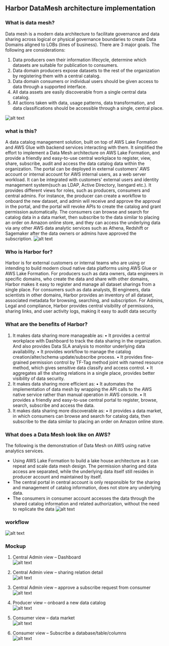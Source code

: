 ## Harbor DataMesh architecture implementation

### What is data mesh?
Data mesh is a modern data architecture to facilitate governance and data sharing across logical or physical governance boundaries to create Data Domains aligned to LOBs (lines of business). There are 3 major goals. The following are considerations:
1) Data producers own their information lifecycle, determine which datasets are suitable for publication to consumers. 
2) Data domain producers expose datasets to the rest of the organization by registering them with a central catalog. 
3) Data domain consumers or individual users should be given access to data through a supported interface. 
4) All data assets are easily discoverable from a single central data catalog. 
5) All actions taken with data, usage patterns, data transformation, and data classifications should be accessible through a single, central place.

![alt text](asset/Picture2.png)

### what is this?
A data catalog management solution, built on top of AWS Lake Formation and AWS Glue with backend services interacting with them. It simplified the effort to implement a Data Mesh architecture on AWS Lake Formation, and provide a friendly and easy-to-use central workplace to register, view, share, subscribe, audit and access the data catalog data within the organization. The portal can be deployed in external customers' AWS account or internal account for AWS internal users, as a web server workload. It can be integrated with customers' external users and identity management system(such as LDAP,  Active Directory, Isengard etc.). It provides different views for roles, such as producers, consumers and central admins. For instance, the producer can create a workflow to onboard the new dataset, and admin will receive and approve the approval in the portal, and the portal will revoke APIs to create the catalog and grant permission automatically.  The consumers can browse and search for catalog data in a data market, then subscribe to the data similar to placing an order on Amazon online store, and they can access the underlying data via any other AWS data analytic services such as Athena, Redshift or Sagemaker after the data owners or admins have approved the subscription.
![alt text](asset/Picture1.png)

### Who is Harbor for?
Harbor is for external customers or internal teams who are using or intending to build modern cloud native data platforms using AWS Glue or AWS Lake Formation. For producers such as data owners,  data engineers in specific domains, who create the data and share with other domains, Harbor makes it easy to register and manage all dataset sharings from a single place. For consumers such as data analysts, BI engineers, data scientists in other domains, Harbor provides an inventory of all dataset, associated metadata for browsing, searching, and subscription. For Admins, Legal and compliance, Harbor provides central visibility of permissions, sharing links, and user activity logs, making it easy to audit data security

### What are the benefits of Harbor?
1)	It makes data sharing more manageable as: 
•	It provides a central workplace with Dashboard to track the data sharing in the organization. And also provides Data SLA analysis to monitor underlying data availability.
•	It provides workflow to manage the catalog creation/alter/schema update/subscribe process.
•	It provides fine-grained permission control by TF-Tag method joint with named resource method, which gives sensitive data classify and access control.
•	It aggregates all the sharing relations in a single place, provides better visibility of data security.
2)	It makes data sharing more efficient as: 
•	It automates the implementation of data mesh by wrapping the API calls to the AWS native service rather than manual operation in AWS console. 
•	It provides a friendly and easy-to-use central portal to register, browse, search, subscribe and access the data. 
3)	It makes data sharing more discoverable as: 
•	it provides a data market, in which consumers can browse and search for catalog data, then subscribe to the data similar to placing an order on Amazon online store. 


### What does a Data Mesh look like on AWS?
The following is the demonstration of Data Mesh on AWS using native analytics services. 
- Using AWS Lake Formation to build a lake house architecture as it can repeat and scale data mesh design. The permission sharing and data access are separated, while the underlying data itself still resides in producer account and maintained by itself. 
- The central portal in central account is only responsible for the sharing and management of catalog information,  does not store any underlying data. 
- The consumers in consumer account accesses the data through the shared catalog information and related authorization, without the need to replicate the data
![alt text](asset/Picture3.png)

### workflow
![alt text](asset/Picture4.png)

### Mockup
1.	Central Admin view – Dashboard  
![alt text](asset/image.png)

2.	Central Admin view – sharing relation detail  
![alt text](asset/image2.png)

3. Central Admin view – approve a subscribe request from consumer  
![alt text](asset/image3.png)

4.	Producer view – onboard a new data catalog  
![alt text](asset/image4.png)

5.	Consumer view – data market  
![alt text](asset/image5.png)

6.	Consumer view – Subscribe a database/table/columns  
![alt text](asset/image6.png)